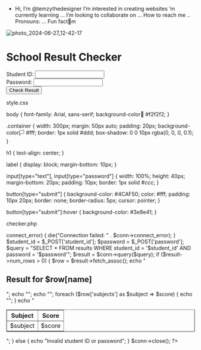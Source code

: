- Hi, I’m @temzythedesigner
   I’m interested in creating websites
  ’m currently learning ...
 I’m looking to collaborate on ...
 How to reach me ..
 Pronouns: ...
 Fun fact🖤m

![photo_2024-06-27_12-42-17](https://github.com/user-attachments/assets/3d245cfb-aab7-4c28-bf81-2fead7a3f2a6)
<!---
temzythedesigner/temzythedesigner is a ✨ special ✨ repository because its `README.md` (this file) appears on your GitHub profile.
You can click the Preview link to take a look at your changes.
--->

<!DOCTYPE html>
<html>
<head>
  <title>School Result Checker</title>
  <link rel="stylesheet" href="style.css">
</head>
<body>
  <div class="container">
    <h1>School Result Checker</h1>
    <form action="checker.php" method="post">
      <label>Student ID:</label>
      <input type="text" name="student_id" required>
      <br>
      <label>Password:</label>
      <input type="password" name="password" required>
      <br>
      <button type="submit">Check Result</button>
    </form>
  </div>
</body>
</html>


style.css

body {
  font-family: Arial, sans-serif;
  background-color📘 #f2f2f2;
}

.container {
  width: 300px;
  margin: 50px auto;
  padding: 20px;
  background-color🏳️ #fff;
  border: 1px solid #ddd;
  box-shadow: 0 0 10px rgba(0, 0, 0, 0.1);
}

h1 {
  text-align: center;
}

label {
  display: block;
  margin-bottom: 10px;
}

input[type="text"], input[type="password"] {
  width: 100%;
  height: 40px;
  margin-bottom: 20px;
  padding: 10px;
  border: 1px solid #ccc;
}

button[type="submit"] {
  background-color: #4CAF50;
  color: #fff;
  padding: 10px 20px;
  border: none;
  border-radius: 5px;
  cursor: pointer;
}

button[type="submit"]:hover {
  background-color: #3e8e41;
}


checker.php

<?php
$servername = "localhost";
$username = "username";
$password = "password";
$dbname = "school_results";

$conn = new mysqli($servername, $username, $password, $dbname);

if ($conn->connect_error) {
  die("Connection failed: " . $conn->connect_error);
}

$student_id = $_POST['student_id'];
$password = $_POST['password'];

$query = "SELECT * FROM results WHERE student_id = '$student_id' AND password = '$password'";
$result = $conn->query($query);

if ($result->num_rows > 0) {
  $row = $result->fetch_assoc();
  echo "<h2>Result for $row[name]</h2>";
  echo "<table border='1'>";
  echo "<tr><th>Subject</th><th>Score</th></tr>";
  foreach ($row['subjects'] as $subject => $score) {
    echo "<tr><td>$subject</td><td>$score</td></tr>";
  }
  echo "</table>";
} else {
  echo "Invalid student ID or password";
}

$conn->close();
?>
